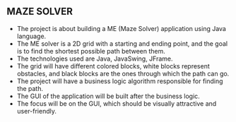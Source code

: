 ## MAZE SOLVER
- The project is about building a ME (Maze Solver) application using Java language.
- The ME solver is a 2D grid with a starting and ending point, and the goal is to find the shortest possible path between them.
- The technologies used are Java, JavaSwing, JFrame.
- The grid will have different colored blocks, white blocks represent obstacles, and black blocks are the ones through which the path can go.
- The project will have a business logic algorithm responsible for finding the path.
- The GUI of the application will be built after the business logic.
- The focus will be on the GUI, which should be visually attractive and user-friendly.
